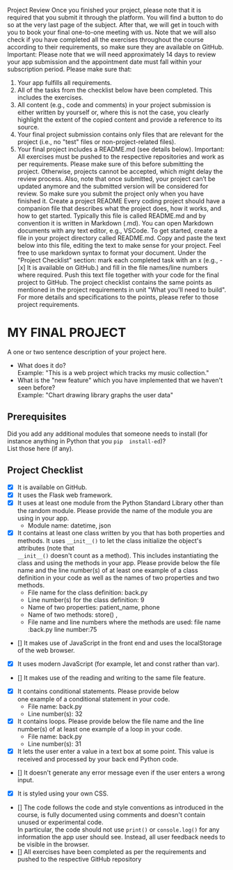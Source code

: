 Project Review
Once you finished your project, please note that it is required that you submit it through the 
platform. You will find a button to do so at the very last page of the subject. After that, we 
will get in touch with you to book your final one-to-one meeting with us. Note that we will 
also check if you have completed all the exercises throughout the course according to their 
requirements, so make sure they are available on GitHub.
Important: Please note that we will need approximately 14 days to review your app submission and the 
appointment date must fall within your subscription period.
Please make sure that:
1. Your app fulfills all requirements.
2. All of the tasks from the checklist below have been completed. This includes the 
exercises.
3. All content (e.g., code and comments) in your project submission is either written by 
yourself or, where this is not the case, you clearly highlight the extent of the copied 
content and provide a reference to its source.
4. Your final project submission contains only files that are relevant for the project (i.e., 
no "test" files or non-project-related files).
5. Your final project includes a README.md (see details below).
Important: All exercises must be pushed to the respective repositories and work as per requirements. Please 
make sure of this before submitting the project. Otherwise, projects cannot be accepted, which might delay 
the review process. Also, note that once submitted, your project can’t be updated anymore and the submitted 
version will be considered for review. So make sure you submit the project only when you have finished it.
Create a project README
Every coding project should have a companion file that describes what the project does, 
how it works, and how to get started. Typically this file is called README.md and by 
convention it is written in Markdown (.md). You can open Markdown documents with any 
text editor, e.g., VSCode.
To get started, create a file in your project directory called README.md. Copy and paste the 
text below into this file, editing the text to make sense for your project. Feel free to use 
markdown syntax to format your document.
Under the "Project Checklist" section: mark each completed task with an x (e.g., - [x] 
It is available on GitHub.) and fill in the file names/line numbers where 
required. Push this text file together with your code for the final project to GitHub. The 
project checklist contains the same points as mentioned in the project requirements in unit 
"What you'll need to build". For more details and specifications to the points, please refer to 
those project requirements.
# MY FINAL PROJECT 
A one or two sentence description of your project here. 
- What does it do?   
  Example: "This is a web project which tracks my music 
collection." 
- What is the "new feature" which you have implemented that 
we haven't seen before?   
  Example: "Chart drawing library graphs the user data" 
## Prerequisites 
Did you add any additional modules that someone needs to 
install (for instance anything in Python that you `pip 
install-ed`)?  
List those here (if any). 
## Project Checklist 
- [x] It is available on GitHub. 
- [x] It uses the Flask web framework. 
- [X] It uses at least one module from the Python Standard 
Library other than the random module. 
  Please provide the name of the module you are using in your 
app. 
  - Module name: datetime, json
- [X] It contains at least one class written by you that has 
both properties and methods. It uses `__init__()` to let the 
class initialize the object's attributes (note that  
`__init__()` doesn't count as a method). This includes 
instantiating the class and using the methods in your app. 
Please provide below the file name and the line number(s) of 
at least one example of a class definition in your code as 
well as the names of two properties and two methods. 
  - File name for the class definition: back.py
  - Line number(s) for the class definition: 9
  - Name of two properties: patient_name, phone
  - Name of two methods: store() , 
  - File name and line numbers where the methods are used: file name :back.py line number:75 
- [] It makes use of JavaScript in the front end and uses the 
localStorage of the web browser. 
- [x] It uses modern JavaScript (for example, let and const 
rather than var). 
- [] It makes use of the reading and writing to the same file 
feature. 
- [x] It contains conditional statements. Please provide below   
one example of a conditional statement in your code. 
  - File name: back.py
  - Line number(s): 32
- [x] It contains loops. Please provide below the file name 
and the line number(s) of at least 
  one example of a loop in your code. 
  - File name: back.py
  - Line number(s): 31
- [x] It lets the user enter a value in a text box at some 
point. 
  This value is received and processed by your back end 
Python code. 
- [] It doesn't generate any error message even if the user 
enters a wrong input. 
- [x] It is styled using your own CSS. 
- [] The code follows the code and style conventions as 
introduced in the course, is fully documented using comments 
and doesn't contain unused or experimental code.  
  In particular, the code should not use `print()` or 
`console.log()` for any information the app user should see. 
Instead, all user feedback needs to be visible in the 
browser.   
- [] All exercises have been completed as per the 
requirements and pushed to the respective GitHub repository